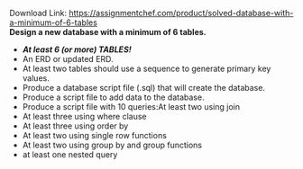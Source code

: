 Download Link: https://assignmentchef.com/product/solved-database-with-a-minimum-of-6-tables
<br>
<strong>Design a new database with a minimum of 6 tables.</strong>

<ul>

 <li><strong><em>At least 6 (or more) TABLES!</em></strong></li>

 <li>An ERD or updated ERD.</li>

 <li>At least two tables should use a sequence to generate primary key values.</li>

 <li>Produce a database script file (.sql) that will create the database.</li>

 <li>Produce a script file to add data to the database.</li>

 <li>Produce a script file with 10 queries:At least two using join</li>

 <li>At least three using where clause</li>

 <li>At least three using order by</li>

 <li>At least two using single row functions</li>

 <li>At least two using group by and group functions</li>

 <li>at least one nested query</li>

</ul>